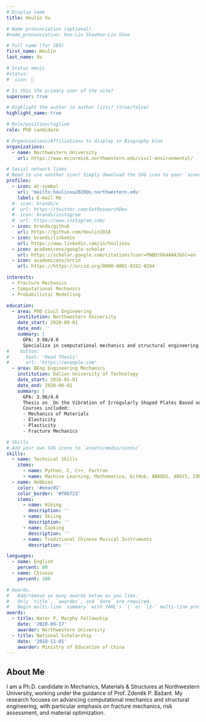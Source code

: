 ```yaml
---
# Display name
title: Houlin Xu

# Name pronunciation (optional)
#name_pronunciation: Hoo-Lin ShoeHoo-Lin Shoe

# Full name (for SEO)
first_name: Houlin
last_name: Xu

# Status emoji
#status:
#  icon: 🥂

# Is this the primary user of the site?
superuser: true

# Highlight the author in author lists? (true/false)
highlight_name: true

# Role/position/tagline
role: PhD candidate

# Organizations/Affiliations to display in Biography blox
organizations:
  - name: Northwestern University
    url: https://www.mccormick.northwestern.edu/civil-environmental/

# Social network links
# Need to use another icon? Simply download the SVG icon to your `assets/media/icons/` folder.
profiles:
  - icon: at-symbol
    url: 'mailto:houlinxu2020@u.northwestern.edu'
    label: E-mail Me
  #- icon: brands/x
  #  url: https://twitter.com/GetResearchDev
  #- icon: brands/instagram
  #  url: https://www.instagram.com/
  - icon: brands/github
    url: https://github.com/Houlin2018
  - icon: brands/linkedin
    url: https://www.linkedin.com/in/houlinxu
  - icon: academicons/google-scholar
    url: https://scholar.google.com/citations?user=PWBDtOkAAAAJ&hl=en
  - icon: academicons/orcid
    url: https://https://orcid.org/0000-0001-8262-0294

interests:
  - Fracture Mechanics
  - Computational Mechanics
  - Probabilistic Modelling

education:
  - area: PhD Civil Engineering
    institution: Northwestern University
    date_start: 2020-09-01
    date_end: ''
    summary: |
      GPA: 3.98/4.0
      Specialize in computational mechanics and structural engineering, focusing on fracture mechanics, risk assessment, and material optimization to achieve modern fracture analysis.
#    button:
#      text: 'Read Thesis'
#      url: 'https://example.com'
  - area: BEng Engineering Mechanics
    institution: Dalian University of Technology
    date_start: 2016-01-01
    date_end: 2020-06-01
    summary: |
      GPA: 3.96/4.0
      Thesis on _On the Vibration of Irregularly Shaped Plates Based on the Symplectic Superposition Method_.
      Courses included:
      - Mechanics of Materials
      - Elasticity
      - Plasticity
      - Fracture Mechanics

# Skills
# Add your own SVG icons to `assets/media/icons/`
skills:
  - name: Technical Skills
    items:
      - name: Python, C, C++, Fortran
      - name: Machine Learning, Mathematica, GitHub, ABAQUS, ANSYS, COMSOL
  - name: Hobbies
    color: '#eeac02'
    color_border: '#f0bf23'
    items:
      - name: Hiking
        description: ''
      - name: Skiing
        description: ''
      - name: Cooking
        description: ''
      - name: Traditional Chinese Musical Instruments
        description: ''

languages:
  - name: English
    percent: 80
  - name: Chinese
    percent: 100

# Awards.
#   Add/remove as many awards below as you like.
#   Only `title`, `awarder`, and `date` are required.
#   Begin multi-line `summary` with YAML's `|` or `|2-` multi-line prefix and indent 2 spaces below.
awards:
  - title: Water P. Murphy Fellowship
    date: '2020-09-17'
    awarder: Northwestern University
  - title: National Scholarship
    date: '2018-11-01'
    awarder: Ministry of Education of China
---
```


## About Me
I am a Ph.D. candidate in Mechanics, Materials & Structures at Northwestern University, working under the guidance of Prof. Zdeněk P. Bažant. My research focuses on advancing computational mechanics and structural engineering, with particular emphasis on fracture mechanics, risk assessment, and material optimization.